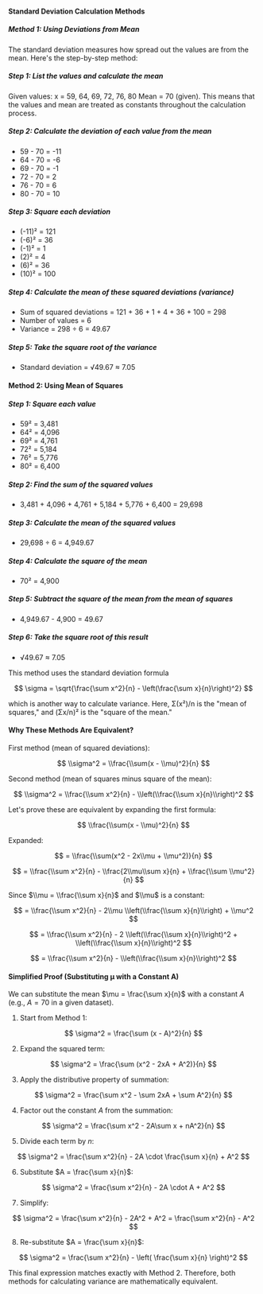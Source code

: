 #### Standard Deviation Calculation Methods

##### Method 1: Using Deviations from Mean

The standard deviation measures how spread out the values are from the mean. Here's the step-by-step method:

##### Step 1: List the values and calculate the mean
Given values: x = 59, 64, 69, 72, 76, 80
Mean = 70 (given). This means that the values and mean are treated as constants throughout the calculation process.

##### Step 2: Calculate the deviation of each value from the mean
- 59 - 70 = -11
- 64 - 70 = -6
- 69 - 70 = -1
- 72 - 70 = 2
- 76 - 70 = 6
- 80 - 70 = 10

##### Step 3: Square each deviation
- (-11)² = 121
- (-6)² = 36
- (-1)² = 1
- (2)² = 4
- (6)² = 36
- (10)² = 100

##### Step 4: Calculate the mean of these squared deviations (variance)
- Sum of squared deviations = 121 + 36 + 1 + 4 + 36 + 100 = 298
- Number of values = 6
- Variance = 298 ÷ 6 = 49.67

##### Step 5: Take the square root of the variance
- Standard deviation = √49.67 ≈ 7.05

#### Method 2: Using Mean of Squares

##### Step 1: Square each value
- 59² = 3,481
- 64² = 4,096
- 69² = 4,761
- 72² = 5,184
- 76² = 5,776
- 80² = 6,400

##### Step 2: Find the sum of the squared values
- 3,481 + 4,096 + 4,761 + 5,184 + 5,776 + 6,400 = 29,698

##### Step 3: Calculate the mean of the squared values
- 29,698 ÷ 6 = 4,949.67

##### Step 4: Calculate the square of the mean
- 70² = 4,900

##### Step 5: Subtract the square of the mean from the mean of squares
- 4,949.67 - 4,900 = 49.67

##### Step 6: Take the square root of this result
- √49.67 ≈ 7.05

This method uses the standard deviation formula

$$
\sigma = \sqrt{\frac{\sum x^2}{n} - \left(\frac{\sum x}{n}\right)^2}
$$

which is another way to calculate variance. Here, Σ(x²)/n is the "mean of squares," and (Σx/n)² is the "square of the mean."

#### Why These Methods Are Equivalent?

First method (mean of squared deviations):

$$
\\sigma^2 = \\frac{\\sum(x - \\mu)^2}{n}
$$

Second method (mean of squares minus square of the mean):

$$
\\sigma^2 = \\frac{\\sum x^2}{n} - \\left(\\frac{\\sum x}{n}\\right)^2
$$

Let's prove these are equivalent by expanding the first formula:

$$
\\frac{\\sum(x - \\mu)^2}{n}
$$

Expanded:

$$
= \\frac{\\sum(x^2 - 2x\\mu + \\mu^2)}{n}
$$

$$
= \\frac{\\sum x^2}{n} - \\frac{2\\mu\\sum x}{n} + \\frac{\\sum \\mu^2}{n}
$$

Since $\\mu = \\frac{\\sum x}{n}$ and $\\mu$ is a constant:

$$
= \\frac{\\sum x^2}{n} - 2\\mu \\left(\\frac{\\sum x}{n}\\right) + \\mu^2
$$

$$
= \\frac{\\sum x^2}{n} - 2 \\left(\\frac{\\sum x}{n}\\right)^2 + \\left(\\frac{\\sum x}{n}\\right)^2
$$

$$
= \\frac{\\sum x^2}{n} - \\left(\\frac{\\sum x}{n}\\right)^2
$$



#### Simplified Proof (Substituting μ with a Constant A)

We can substitute the mean $\mu = \frac{\sum x}{n}$ with a constant $A$ (e.g., $A = 70$ in a given dataset).

1. Start from Method 1:

$$
\sigma^2 = \frac{\sum (x - A)^2}{n}
$$

2. Expand the squared term:

$$
\sigma^2 = \frac{\sum (x^2 - 2xA + A^2)}{n}
$$

3. Apply the distributive property of summation:

$$
\sigma^2 = \frac{\sum x^2 - \sum 2xA + \sum A^2}{n}
$$

4. Factor out the constant $A$ from the summation:

$$
\sigma^2 = \frac{\sum x^2 - 2A\sum x + nA^2}{n}
$$

5. Divide each term by $n$:

$$
\sigma^2 = \frac{\sum x^2}{n} - 2A \cdot \frac{\sum x}{n} + A^2
$$

6. Substitute $A = \frac{\sum x}{n}$:

$$
\sigma^2 = \frac{\sum x^2}{n} - 2A \cdot A + A^2
$$

7. Simplify:

$$
\sigma^2 = \frac{\sum x^2}{n} - 2A^2 + A^2 = \frac{\sum x^2}{n} - A^2
$$

8. Re-substitute $A = \frac{\sum x}{n}$:

$$
\sigma^2 = \frac{\sum x^2}{n} - \left( \frac{\sum x}{n} \right)^2
$$

This final expression matches exactly with Method 2. Therefore, both methods for calculating variance are mathematically equivalent.

